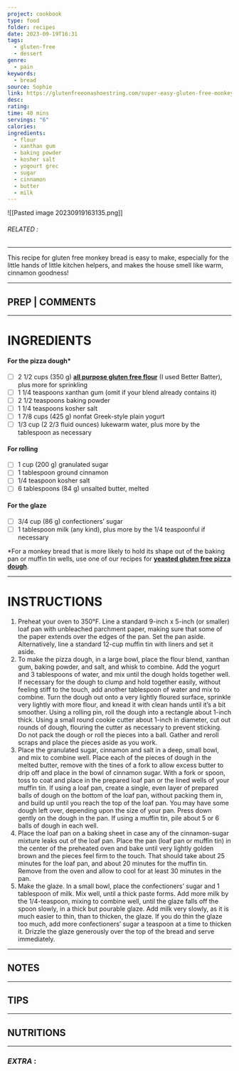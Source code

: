```yaml
---
project: cookbook
type: food
folder: recipes
date: 2023-09-19T16:31
tags:
  - gluten-free
  - dessert
genre:
  - pain
keywords:
  - bread
source: Sophie
link: https://glutenfreeonashoestring.com/super-easy-gluten-free-monkey-bread/?utm_source=MadMimi&utm_medium=email&utm_content=New+Shoestring+Post&utm_campaign=20140917_m122195292_RSS+Feed+for+ht
desc: 
rating: 
time: 40 mins
servings: "6"
calories: 
ingredients:
  - flour
  - xanthan gum
  - baking powder
  - kosher salt
  - yogourt grec
  - sugar
  - cinnamon
  - butter
  - milk
---
```


![[Pasted image 20230919163135.png]]
###### *RELATED* : 
---
This recipe for gluten free monkey bread is easy to make, especially for the little hands of little kitchen helpers, and makes the house smell like warm, cinnamon goodness!

---
## PREP | COMMENTS



---
# INGREDIENTS

#### **For the pizza dough***  
- [ ] 2 1/2 cups (350 g) [**all purpose gluten free flour**](https://glutenfreeonashoestring.com/all-purpose-gluten-free-flour-recipes/) (I used Better Batter), plus more for sprinkling
- [ ] 1 1/4 teaspoons xanthan gum (omit if your blend already contains it)
- [ ] 2 1/2 teaspoons baking powder
- [ ] 1 1/4 teaspoons kosher salt
- [ ] 1 7/8 cups (425 g) nonfat Greek-style plain yogurt
- [ ] 1/3 cup (2 2/3 fluid ounces) lukewarm water, plus more by the tablespoon as necessary

#### **For rolling**  

- [ ] 1 cup (200 g) granulated sugar
- [ ] 1 tablespoon ground cinnamon
- [ ] 1/4 teaspoon kosher salt
- [ ] 6 tablespoons (84 g) unsalted butter, melted

#### **For the glaze**  

- [ ] 3/4 cup (86 g) confectioners’ sugar
- [ ] 1 tablespoon milk (any kind), plus more by the 1/4 teaspoonful if necessary

*For a monkey bread that is more likely to hold its shape out of the baking pan or muffin tin wells, use one of our recipes for [**yeasted gluten free pizza dough**](https://glutenfreeonashoestring.com/gf-pizza-dough/).


---
# INSTRUCTIONS

1. Preheat your oven to 350°F. Line a standard 9-inch x 5-inch (or smaller) loaf pan with unbleached parchment paper, making sure that some of the paper extends over the edges of the pan. Set the pan aside. Alternatively, line a standard 12-cup muffin tin with liners and set it aside.
2. To make the pizza dough, in a large bowl, place the flour blend, xanthan gum, baking powder, and salt, and whisk to combine. Add the yogurt and 3 tablespoons of water, and mix until the dough holds together well. If necessary for the dough to clump and hold together easily, without feeling stiff to the touch, add another tablespoon of water and mix to combine. Turn the dough out onto a very lightly floured surface, sprinkle very lightly with more flour, and knead it with clean hands until it’s a bit smoother. Using a rolling pin, roll the dough into a rectangle about 1-inch thick. Using a small round cookie cutter about 1-inch in diameter, cut out rounds of dough, flouring the cutter as necessary to prevent sticking. Do not pack the dough or roll the pieces into a ball. Gather and reroll scraps and place the pieces aside as you work.
3. Place the granulated sugar, cinnamon and salt in a deep, small bowl, and mix to combine well. Place each of the pieces of dough in the melted butter, remove with the tines of a fork to allow excess butter to drip off and place in the bowl of cinnamon sugar. With a fork or spoon, toss to coat and place in the prepared loaf pan or the lined wells of your muffin tin. If using a loaf pan, create a single, even layer of prepared balls of dough on the bottom of the loaf pan, without packing them in, and build up until you reach the top of the loaf pan. You may have some dough left over, depending upon the size of your pan. Press down gently on the dough in the pan. If using a muffin tin, pile about 5 or 6 balls of dough in each well.
4. Place the loaf pan on a baking sheet in case any of the cinnamon-sugar mixture leaks out of the loaf pan. Place the pan (loaf pan or muffin tin) in the center of the preheated oven and bake until very lightly golden brown and the pieces feel firm to the touch. That should take about 25 minutes for the loaf pan, and about 20 minutes for the muffin tin. Remove from the oven and allow to cool for at least 30 minutes in the pan.
5. Make the glaze. In a small bowl, place the confectioners’ sugar and 1 tablespoon of milk. Mix well, until a thick paste forms. Add more milk by the 1/4-teaspoon, mixing to combine well, until the glaze falls off the spoon slowly, in a thick but pourable glaze. Add milk very slowly, as it is much easier to thin, than to thicken, the glaze. If you do thin the glaze too much, add more confectioners’ sugar a teaspoon at a time to thicken it. Drizzle the glaze generously over the top of the bread and serve immediately.

---
## NOTES



---
## TIPS



---
## NUTRITIONS



---
### *EXTRA* :



